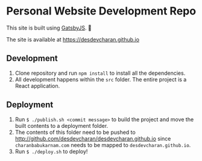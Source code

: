 # Personal Website Development Repo

This site is built using [GatsbyJS](https://www.gatsbyjs.org/). :rocket:

The site is available at https://desdevcharan.github.io

## Development

1. Clone repository and run `npm install` to install all the dependencies.
2. All development happens within the `src` folder. The entire project is a React application.

## Deployment

1. Run `$ ./publish.sh <commit message>` to build the project and move the built contents to a deployment folder.
2. The contents of this folder need to be pushed to http://github.com/desdevcharan/desdevcharan.github.io since `charanbabukarnam.com` needs to be mapped to `desdevcharan.github.io`.
3. Run `$ ./deploy.sh` to deploy!

